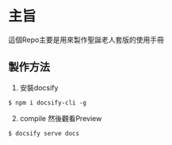 # 主旨
這個Repo主要是用來製作聖誕老人套版的使用手冊


## 製作方法

1. 安裝docsify
```shell
$ npm i docsify-cli -g
```

2. compile 然後觀看Preview
```shell
$ docsify serve docs
```
